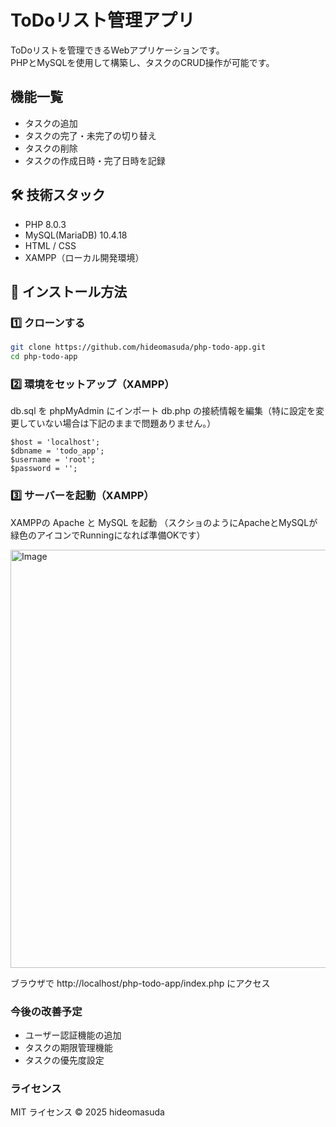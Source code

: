 # ToDoリスト管理アプリ
ToDoリストを管理できるWebアプリケーションです。  
PHPとMySQLを使用して構築し、タスクのCRUD操作が可能です。  

## 機能一覧
* タスクの追加
* タスクの完了・未完了の切り替え
* タスクの削除
* タスクの作成日時・完了日時を記録  

## 🛠️ 技術スタック
* PHP 8.0.3
* MySQL(MariaDB) 10.4.18
* HTML / CSS
* XAMPP（ローカル開発環境）

## 🚀 インストール方法
### 1️⃣ クローンする
```sh
git clone https://github.com/hideomasuda/php-todo-app.git
cd php-todo-app
```

### 2️⃣ 環境をセットアップ（XAMPP）
db.sql を phpMyAdmin にインポート
db.php の接続情報を編集（特に設定を変更していない場合は下記のままで問題ありません。）
```
$host = 'localhost';
$dbname = 'todo_app';
$username = 'root';
$password = '';

```

### 3️⃣ サーバーを起動（XAMPP）
XAMPPの Apache と MySQL を起動
（スクショのようにApacheとMySQLが緑色のアイコンでRunningになれば準備OKです）

<img width="669" alt="Image" src="https://github.com/user-attachments/assets/d151f4ab-a886-4ad9-b880-cbd6f88a13d6" />

ブラウザで http://localhost/php-todo-app/index.php にアクセス

### 今後の改善予定
* ユーザー認証機能の追加
* タスクの期限管理機能
* タスクの優先度設定

### ライセンス
MIT ライセンス
© 2025 hideomasuda
